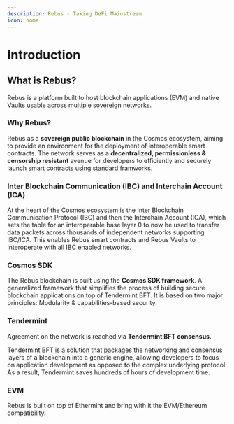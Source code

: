 ```yaml
---
description: Rebus - Taking DeFi Mainstream
icon: home
---
```


# Introduction


## **What is Rebus?**

Rebus is a platform built to host blockchain applications (EVM) and native Vaults usable across multiple sovereign networks.

### **Why Rebus?**

Rebus as a **sovereign public blockchain** in the Cosmos ecosystem, aiming to provide an environment for the deployment of interoperable smart contracts. The network serves as a **decentralized, permissionless & censorship resistant** avenue for developers to efficiently and securely launch smart contracts using standard framworks. 


### **Inter Blockchain Communication (IBC) and Interchain Account (ICA)**

At the heart of the Cosmos ecosystem is the Inter Blockchain Communication Protocol (IBC) and then the Interchain Account (ICA), which sets the table for an interoperable base layer 0 to now be used to transfer data packets across thousands of independent networks supporting IBC/ICA. This enables Rebus smart contracts and Rebus Vaults to interoperate with all IBC enabled networks.

### **Cosmos SDK**

The Rebus blockchain is built using the **Cosmos SDK framework**. A generalized framework that simplifies the process of building secure blockchain applications on top of Tendermint BFT. It is based on two major principles: Modularity & capabilities-based security.

### **Tendermint**

Agreement on the network is reached via **Tendermint BFT consensus**.

Tendermint BFT is a solution that packages the networking and consensus layers of a blockchain into a generic engine, allowing developers to focus on application development as opposed to the complex underlying protocol. As a result, Tendermint saves hundreds of hours of development time.

### **EVM**

Rebus is built on top of Ethermint and bring with it the EVM/Ethereum compatibility.

